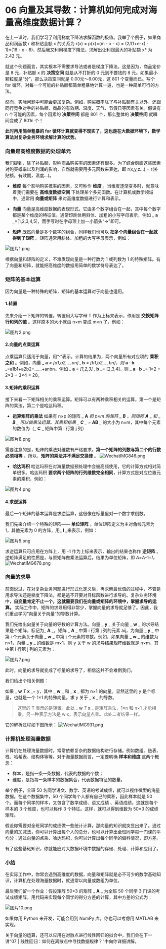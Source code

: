 # 06 向量及其导数：计算机如何完成对海量高维度数据计算？

在上一课时，我们学习了利用梯度下降法求解函数的极值。我举了个例子，如果商品利润函数 r 和补贴金额 x 的关系为 r(x) = p(x)×(m - x - c) = (2/(1+e-x) - 1)×(16 - x - 8)，然后我又利用梯度下降法，求解出让利润最大的补贴额 x\* 为 2.42 元。

就这个例题而言，其实根本不需要求导法或者是梯度下降法。这是因为，商品定价是 8 元，补贴额 x 的 **决策空间** 就是从不打折的 0 元到不要钱的 8 元。如果最小颗粒度是“分”，那么决策空间就是 0.00元～8.00元，这 801 个变量而已。写个 for 循环，对每一个可能的补贴额都简单粗暴地计算一遍，也是一种简单可行的方法。

然而，实际问题中可能会更加复杂。例如，购买概率除了与补贴额有关以外，还跟同行竞争对手的补贴额、商品的有效期、温度、天气、节假日等因素有关。假设有 n 个可能的因素，每个因素的 **决策空间** 都是 801 个，那么整体的 **决策空间** 就瞬间变成了 801n 个！

**此时再用简单粗暴的 for 循环计算就变得不现实了，这也是在大数据环境下，数学算法对复杂业务环境求解计算的优势。**

### 向量是高维度数据的处理单元

我们提到，除了补贴额，影响商品购买率的因素还有很多。为了综合刻画这些因素对购买概率以及利润的影响，自然就需要用多元函数来表达，即 r(x,y,z...) = r(补贴额，有效期，温度...)。

- **维度** 每个影响购买概率的因素，又可称作 **维度** 。当维度逐渐变多时，就意味着我们需要在 **高维度数据空间** 下处理某个多元函数。在计算机或数学领域中，通常用 **向量或矩阵** 来对高维度数据进行计算和表示。

- **向量** 向量是高维度数据的表现形式，它由多个数字组合在一起，其中每个数字都是某个维度的特征值。通常印刷体用斜体、加粗的小写字母表示，例如 \_ **a** \_=\[1,2,3,4,5\]，而手写时在字母顶上加一小箭头“→”即可。

- **矩阵** 既然向量是多个数字的组合，同样我们也可以 **把多个向量组合在一起就得到了矩阵** 。矩阵通常用斜体、加粗的大写字母表示，例如：

![图片1.png](assets/Ciqc1F-qW2KAVC2eAAAqW3NSwxg911.png)

根据向量和矩阵的定义，不难发现向量是一种行数为 1 或列数为 1 的特殊矩阵。有了向量和矩阵，就能把高维度的数据用简单的数学符号表达了。

### 矩阵的基本运算

因为向量是一种特殊的矩阵，矩阵的基本运算对于向量也适用。

#### 1.转置

先来介绍一下矩阵的转置。转置用大写字母 T 作为上标来表示，作用是 **交换矩阵行和列的值** 。这样原本的大小就由 n×m 变成 m×n 了，例如：

![图片2.png](assets/CgqCHl-qW22ATIEBAABmF6xQrH8325.png)

#### 2.向量的点乘运算

点乘运算只适用于向量，用“·”表示。计算的结果为，两个向量所有对应项的 **乘积之和** 。例如，向量 \_ **a** _= \[a1,a2,...,an\] ,_ **b** _= \[b1,b2,...,bn\]，则_ **a** _·_ **b** _=a1b1+a2b2+……+anbn。例如 _ **a** _= \[1,2,3\] ,_ **b** _= \[2,3,4\]，则 _ **a** _·_ **b** \_= 1×2 + 2×3 + 3×4 = 20。

#### 3.矩阵的乘积运算

接下来看一下矩阵相关的乘积运算。矩阵可以有两种乘积相关的运算，第一个是矩阵的乘法，第二个是哈达玛积。

- **运算矩阵的乘法** 如果有 n×p 的矩阵 \_ **A** _和 p×m 的矩阵 _ **B** _，则矩阵_ **A** \_ 和 _ **B** _ 可以做乘法运算。其乘积结果 _ **C** _ =_ **AB** _ 的大小为 n×m，其中每个元素的数值为（_ **C** _ 矩阵中第 i 行第 j 列）

![图片8.png](assets/Ciqc1F-qW36AaufQAACCC2N6w4Y661.png)

需要注意的是，矩阵的乘法对维数有严格要求。**第一个矩阵的列数与第二个的行数必须相等** 。所以，**矩阵的乘法并不满足交换律** 。 ![WechatIMG846.png](assets/CgqCHl-zPpaAdglhAACpwikeCDc307.png)

- **哈达玛积** 哈达玛积在对海量数据预处理中会被高频使用，它的计算方式相对简单很多。哈达玛积 **要求两个矩阵的行列维数完全相同**，计算方式是对应位置元素的乘积，例如：

![图片4.png](assets/CgqCHl-qW5CASFf5AAB7d4ZJSIo496.png)

#### 4.求逆运算

最后一个矩阵的基本运算是求逆运算，这很像在标量里对一个数字求倒数。

我们先来介绍一个特殊的矩阵—— **单位矩阵** 。单位矩阵定义为主对角线元素为 1，其他元素为 0 的方阵，用\_ **I** \_来表示，例如：

![图片5.png](assets/Ciqc1F-qW5uAYSTVAAAmUORxc6w260.png)

求逆运算只可应用在方阵上，用 -1 作为上标来表示，输出的结果也称作 **逆矩阵** 。逆矩阵满足的性质是，与原矩阵做乘法运算后，结果为单位矩阵，即 _A_×_A_-1=_I。_ ![WechatIMG678.png](assets/Ciqc1F-snJuADWmWAACZ999lC2A440.png)

### 向量的求导

前面说过，在对复杂业务问题进行形式化定义后，再求解最优值的过程中，不管是用求导法还是梯度下降法，都是逃不开要对目标函数进行求导的。复杂业务环境中，**自变量肯定不止一个，这就需要我们在向量或矩阵的环境中，掌握求导的运算。** 实际工作中，矩阵的求导用得非常少，掌握向量的求导就足够了。因此，我们重点学习“向量关于向量”的导数计算。

我们先给出向量关于向量的导数的计算方法。向量 _ **y** _ 关于向量 _ **w** _ 的求导结果是个矩阵，标记为\_ **A** \_。矩阵 _ **A** _ 中第 i 行第 j 列的元素 aij，为向量 _ **y** _ 中第 i 个元素关于向量 _ **w** _ 中第 j 个元素的导数。例如，如果向量 _ **w** _ 的维数为 n×1，向量 _ **y** _ 的维数是 m×1，则 y 关于 w 的求导结果矩阵维数就是 n×m，其中第 i 行第 j 列的元素为：

![图片7.png](assets/Ciqc1F-qW6-AUmfJAAA_3qflnHM248.png)

此时，向量的求导就变成了标量的求导了，相信这并不会难倒我们。

我们给出个相关例题：

如果 _ **w** _T_ **x** _= y，其中 _ **w** _ 和 _ **x** _ 都为 n×1 的向量。显然这里的 y 是个标量，也就是一个 1×1 的特殊向量。求 y 关于 _ **x** _ 的导数。

> 这里的 T 表示的是转置。此处 _ **w** _T_ **x** _ 是矩阵乘法，1×n 和 n×1 才能相乘。另一种表示方法是 w·x，表示向量点乘。此处二者结果一样。

它的解析过程如下图所示： ![WechatIMG931.png](assets/CgqCHl-7MuuANagGAAD83Oq_rRE087.png)

### 计算机处理海量数据

计算机在处理海量数据时，常常依赖复杂的数据结构进行存储。例如数组、链表、栈、哈希表、结构体等等。对于海量数据而言，一定要明确 **样本和维度** 这两个概念：

- 样本，是指一条一条数据，代表的数据的个数；
- 维度，是指每一条样本的数据集合，代表数据特征的数量。

举个例子，全班 50 名同学语文、数学、英语的考试成绩，就可以视作微型的海量数据。在这个数据集中，50 个同学每个人都有自己的乘积，因此样本就是 50 个。而每个同学的样本，又包含了数学成绩、语文成绩 、英语成绩，这就是每个样本的 3 个维度，也可以称作 3 个特征。这样，就可以得到维数为 50×3 的成绩矩阵。

假设你需要对全班同学的成绩做一些统计计算，那向量的知识就突显出来了。通过向量的加减法，你可以计算出每个人的总分，也可以计算出全班同学每一门课的平均分；通过向量的点乘、哈达玛积，你可以计算出每个同学的偏科情况，即方差。

有了这些基础知识，你就能应对大数据环境中数据的存储、处理、计算和应用了。

### 小结

在实际工作中，你常会遇到高维度的数据，向量和矩阵就是必不可少的数学基础知识，计算机在处理海量数据时，就通常以向量或数组为单位。

最后我们留一个作业：假设矩阵 50×3 的矩阵 _ **A** _ 为全班 50 个同学 3 门课的考试成绩矩阵，用代码来实现每个同学的得分方差的计算，其中方差的公式为：

![图片10.png](assets/Ciqc1F-qW8GAWfqFAABETcKbFZI117.png)

如果你用 Python 来开发，可能会用到 NumPy 库，你也可以考虑用 MATLAB 来实现。

关于向量的运算，还可以应用在对散点进行线性回归的拟合中，我们会在下一讲“07 | 线性回归：如何在离散点中寻找数据规律？”中向你详细讲解。
